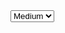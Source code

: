 <!-- ---
name: ONB HOODIE WHITE
price: 29.99
slug: oromia-bilisoomti-hoodie
sku: ONBWH
image: /images/IMG_20170823_123949.jpg
layout: productdetails
permalink: /onb-hoodie-white/
customtype: Size
sizes: Medium|Large
color: White
---
 -->

<select id="my-size">
	  <option>Medium</option>
	  <option>Large</option>
</select>

<!-- Lorem ipsum dolor sit amet, consectetur adipiscing elit. Duis ullamcorper ante non vehicula eleifend.
Phasellus ut feugiat tellus, vitae malesuada mi. Sed placerat ultrices enim, id fermentum ante tincidunt nec.
Nulla ut mi bibendum, sodales ex ut, tempor odio. Mauris finibus elit eget ornare efficitur. Fusce a mauris vitae lorem. -->
